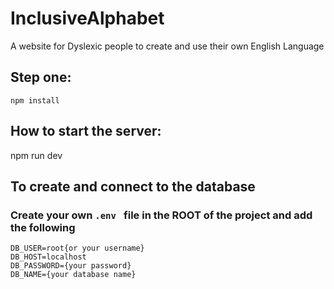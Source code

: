 # InclusiveAlphabet

A website for Dyslexic people to create and use their own English Language

## Step one:

`npm install`

## How to start the server:

npm run dev

## To create and connect to the database

### Create your own `.env ` file in the ROOT of the project and add the following

```
DB_USER=root{or your username}
DB_HOST=localhost
DB_PASSWORD={your password}
DB_NAME={your database name}
```
